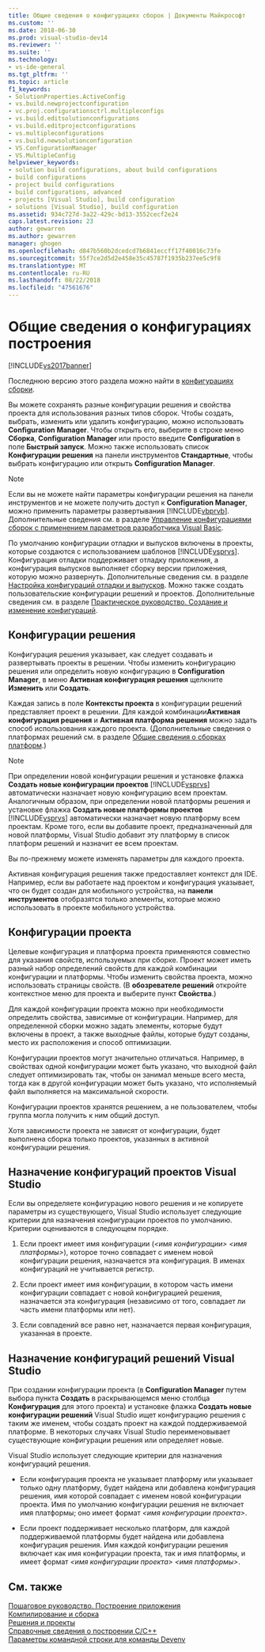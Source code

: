 ```yaml
---
title: Общие сведения о конфигурациях сборок | Документы Майкрософт
ms.custom: ''
ms.date: 2018-06-30
ms.prod: visual-studio-dev14
ms.reviewer: ''
ms.suite: ''
ms.technology:
- vs-ide-general
ms.tgt_pltfrm: ''
ms.topic: article
f1_keywords:
- SolutionProperties.ActiveConfig
- vs.build.newprojectconfiguration
- vc.proj.configurationsctrl.multipleconfigs
- vs.build.editsolutionconfigurations
- vs.build.editprojectconfigurations
- vs.multipleconfigurations
- vs.build.newsolutionconfiguration
- VS.ConfigurationManager
- VS.MultipleConfig
helpviewer_keywords:
- solution build configurations, about build configurations
- build configurations
- project build configurations
- build configurations, advanced
- projects [Visual Studio], build configuration
- solutions [Visual Studio], build configuration
ms.assetid: 934c727d-3a22-429c-bd13-3552cecf2e24
caps.latest.revision: 23
author: gewarren
ms.author: gewarren
manager: ghogen
ms.openlocfilehash: d847b560b2dcedcd7b6841eccff17f40016c73fe
ms.sourcegitcommit: 55f7ce2d5d2e458e35c45787f1935b237ee5c9f8
ms.translationtype: MT
ms.contentlocale: ru-RU
ms.lasthandoff: 08/22/2018
ms.locfileid: "47561676"
---
```

# <a name="understanding-build-configurations"></a>Общие сведения о конфигурациях построения
[!INCLUDE[vs2017banner](../includes/vs2017banner.md)]

Последнюю версию этого раздела можно найти в [конфигурациях сборки](https://docs.microsoft.com/visualstudio/ide/understanding-build-configurations).  
  
Вы можете сохранять разные конфигурации решения и свойства проекта для использования разных типов сборок. Чтобы создать, выбрать, изменить или удалить конфигурацию, можно использовать **Configuration Manager**. Чтобы открыть его, выберите в строке меню **Сборка**, **Configuration Manager** или просто введите **Configuration** в поле **Быстрый запуск**. Можно также использовать список **Конфигурации решения** на панели инструментов **Стандартные**, чтобы выбрать конфигурацию или открыть **Configuration Manager**.  
  
> [!NOTE]
>  Если вы не можете найти параметры конфигурации решения на панели инструментов и не можете получить доступ к **Configuration Manager**, можно применить параметры развертывания [!INCLUDE[vbprvb](../includes/vbprvb-md.md)]. Дополнительные сведения см. в разделе [Управление конфигурациями сборок с применением параметров разработчика Visual Basic](../ide/how-to-manage-build-configurations-with-visual-basic-developer-settings-applied.md).  
  
 По умолчанию конфигурации отладки и выпусков включены в проекты, которые создаются с использованием шаблонов [!INCLUDE[vsprvs](../includes/vsprvs-md.md)]. Конфигурация отладки поддерживает отладку приложения, а конфигурация выпусков выполняет сборку версии приложения, которую можно развернуть. Дополнительные сведения см. в разделе [Настройка конфигураций отладки и выпусков](../debugger/how-to-set-debug-and-release-configurations.md). Можно также создать пользовательские конфигурации решений и проектов. Дополнительные сведения см. в разделе [Практическое руководство. Создание и изменение конфигураций](../ide/how-to-create-and-edit-configurations.md).  
  
## <a name="solution-configurations"></a>Конфигурации решения  
 Конфигурация решения указывает, как следует создавать и развертывать проекты в решении. Чтобы изменить конфигурацию решения или определить новую конфигурацию в **Configuration Manager**, в меню **Активная конфигурация решения** щелкните **Изменить** или **Создать**.  
  
 Каждая запись в поле **Контексты проекта** в конфигурации решений представляет проект в решении. Для каждой комбинации**Активная конфигурация решения** и **Активная платформа решения** можно задать способ использования каждого проекта. (Дополнительные сведения о платформах решений см. в разделе [Общие сведения о сборках платформ](../ide/understanding-build-platforms.md).)  
  
> [!NOTE]
>  При определении новой конфигурации решения и установке флажка **Создать новые конфигурации проектов** [!INCLUDE[vsprvs](../includes/vsprvs-md.md)] автоматически назначает новую конфигурацию всем проектам. Аналогичным образом, при определении новой платформы решения и установке флажка **Создать новые платформы проектов** [!INCLUDE[vsprvs](../includes/vsprvs-md.md)] автоматически назначает новую платформу всем проектам. Кроме того, если вы добавите проект, предназначенный для новой платформы, Visual Studio добавит эту платформу в список платформ решений и назначит ее всем проектам.  
>   
>  Вы по-прежнему можете изменять параметры для каждого проекта.  
  
 Активная конфигурация решения также предоставляет контекст для IDE. Например, если вы работаете над проектом и конфигурация указывает, что он будет создан для мобильного устройства, на **панели инструментов** отобразятся только элементы, которые можно использовать в проекте мобильного устройства.  
  
## <a name="project-configurations"></a>Конфигурации проекта  
 Целевые конфигурация и платформа проекта применяются совместно для указания свойств, используемых при сборке. Проект может иметь разный набор определений свойств для каждой комбинации конфигурации и платформы. Чтобы изменить свойства проекта, можно использовать страницы свойств. (В **обозревателе решений** откройте контекстное меню для проекта и выберите пункт **Свойства**.)  
  
 Для каждой конфигурации проекта можно при необходимости определить свойства, зависимые от конфигурации. Например, для определенной сборки можно задать элементы, которые будут включены в проект, а также выходные файлы, которые будут созданы, место их расположения и способ оптимизации.  
  
 Конфигурации проектов могут значительно отличаться. Например, в свойствах одной конфигурации может быть указано, что выходной файл следует оптимизировать так, чтобы он занимал меньше всего места, тогда как в другой конфигурации может быть указано, что исполняемый файл выполняется на максимальной скорости.  
  
 Конфигурации проектов хранятся решением, а не пользователем, чтобы группа могла получить к ним общий доступ.  
  
 Хотя зависимости проекта не зависят от конфигурации, будет выполнена сборка только проектов, указанных в активной конфигурации решения.  
  
## <a name="how-visual-studio-assigns-project-configurations"></a>Назначение конфигураций проектов Visual Studio  
 Если вы определяете конфигурацию нового решения и не копируете параметры из существующего, Visual Studio использует следующие критерии для назначения конфигурации проектов по умолчанию. Критерии оцениваются в следующем порядке.  
  
1.  Если проект имеет имя конфигурации (*\<имя конфигурации> \<имя платформы>*), которое точно совпадает с именем новой конфигурации решения, назначается эта конфигурация. В именах конфигураций не учитывается регистр.  
  
2.  Если проект имеет имя конфигурации, в котором часть имени конфигурации совпадает с новой конфигурацией решения, назначается эта конфигурация (независимо от того, совпадает ли часть имени платформы или нет).  
  
3.  Если совпадений все равно нет, назначается первая конфигурация, указанная в проекте.  
  
## <a name="how-visual-studio-assigns-solution-configurations"></a>Назначение конфигураций решений Visual Studio  
 При создании конфигурации проекта (в **Configuration Manager** путем выбора пункта **Создать** в раскрывающемся меню столбца **Конфигурация** для этого проекта) и установке флажка **Создать новые конфигурации решений** Visual Studio ищет конфигурацию решения с таким же именем, чтобы создать проект на каждой поддерживаемой платформе. В некоторых случаях Visual Studio переименовывает существующие конфигурации решения или определяет новые.  
  
 Visual Studio использует следующие критерии для назначения конфигураций решения.  
  
-   Если конфигурация проекта не указывает платформу или указывает только одну платформу, будет найдена или добавлена конфигурация решения, имя которой совпадает с именем новой конфигурации проекта. Имя по умолчанию конфигурации решения не включает имя платформы; оно имеет формат *\<имя конфигурации проекта>*.  
  
-   Если проект поддерживает несколько платформ, для каждой поддерживаемой платформы будет найдена или добавлена конфигурация решения. Имя каждой конфигурации решения включает как имя конфигурации проекта, так и имя платформы, и имеет формат *\<имя конфигурации проекта> \<имя платформы>*.  
  
## <a name="see-also"></a>См. также  
 [Пошаговое руководство. Построение приложения](../ide/walkthrough-building-an-application.md)   
 [Компилирование и сборка](../ide/compiling-and-building-in-visual-studio.md)   
 [Решения и проекты](../ide/solutions-and-projects-in-visual-studio.md)   
 [Справочные сведения о построении C/C++](http://msdn.microsoft.com/library/100b4ccf-572c-4d1f-970c-fa0bc0cc0d2d)   
 [Параметры командной строки для команды Devenv](../ide/reference/devenv-command-line-switches.md)



